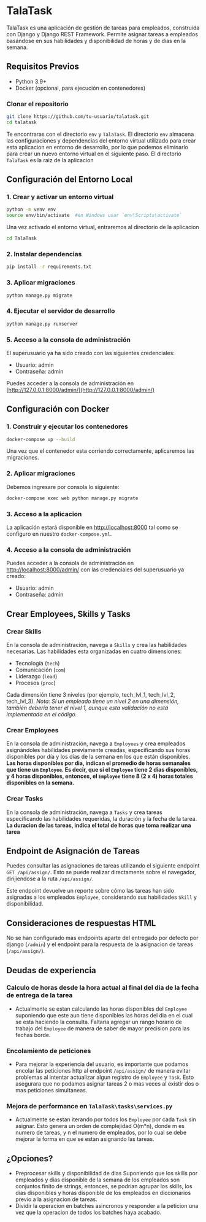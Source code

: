 # TalaTask

TalaTask es una aplicación de gestión de tareas para empleados, construida con Django y Django REST Framework. Permite asignar tareas a empleados basándose en sus habilidades y disponibilidad de horas y de dias en la semana.

## Requisitos Previos

- Python 3.9+
- Docker (opcional, para ejecución en contenedores)

### Clonar el repositorio

```bash
git clone https://github.com/tu-usuario/talatask.git
cd talatask
```
Te encontraras con el directorio `env` y `TalaTask`.
El directorio `env` almacena las configuraciones y dependencias del entorno virtual utilizado para crear esta aplicacion en entorno de desarrollo, por lo que podemos eliminarlo para crear un nuevo entorno virtual en el siguiente paso.
El directorio `TalaTask` es la raiz de la aplicacion

## Configuración del Entorno Local

### 1. Crear y activar un entorno virtual

```bash
python -m venv env
source env/bin/activate  #en Windows usar `env\Scripts\activate`
```

Una vez activado el entorno virtual, entraremos al directorio de la aplicacion

```bash
cd TalaTask
```

### 2. Instalar dependencias

```bash
pip install -r requirements.txt
```

### 3. Aplicar migraciones

```bash
python manage.py migrate
```

### 4. Ejecutar el servidor de desarrollo

```bash
python manage.py runserver
```

### 5. Acceso a la consola de administración

El superusuario ya ha sido creado con las siguientes credenciales:
- Usuario: admin
- Contraseña: admin

Puedes acceder a la consola de administración en [http://127.0.0.1:8000/admin/](http://127.0.0.1:8000/admin/)

## Configuración con Docker

### 1. Construir y ejecutar los contenedores

```bash
docker-compose up --build
```
Una vez que el contenedor esta corriendo correctamente, aplicaremos las migraciones.

### 2. Aplicar migraciones

Debemos ingresare por consola lo siguiente:

```bash
docker-compose exec web python manage.py migrate
```

### 3. Acceso a la aplicacion

La aplicación estará disponible en [http://localhost:8000](http://localhost:8000) tal como se configuro en nuestro `docker-compose.yml`.

### 4. Acceso a la consola de administración

Puedes acceder a la consola de administración en [http://localhost:8000/admin/](http://localhost:8000/admin/) con las credenciales del superusuario ya creado:
- Usuario: admin
- Contraseña: admin

## Crear Employees, Skills y Tasks

### Crear Skills

En la consola de administración, navega a `Skills` y crea las habilidades necesarias. Las habilidades esta organizadas en cuatro dimensiones:
- Tecnología (`tech`)
- Comunicación (`com`)
- Liderazgo (`lead`)
- Procesos (`proc`)

Cada dimensión tiene 3 niveles (por ejemplo, tech_lvl_1, tech_lvl_2, tech_lvl_3).
*Nota: Si un empleado tiene un nivel 2 en una dimensión, también debería tener el nivel 1, aunque esta validación no está implementada en el código.*

### Crear Employees

En la consola de administración, navega a `Employees` y crea empleados asignándoles habilidades previamente creadas, especificando sus horas disponibles por día y los días de la semana en los que están disponibles.
**Las horas disponibles por dia, indican el promedio de horas semanales que tiene un `Employee`. Es decir, que si el `Employee` tiene 2 dias disponibles, y 4 horas disponibles, entonces, el `Employee` tiene 8 (2 x 4) horas totales disponibles en la semana.**

### Crear Tasks

En la consola de administración, navega a `Tasks` y crea tareas especificando las habilidades requeridas, la duración y la fecha de la tarea.
**La duracion de las tareas, indica el total de horas que toma realizar una tarea**

## Endpoint de Asignación de Tareas

Puedes consultar las asignaciones de tareas utilizando el siguiente endpoint `GET /api/assign/`.
Esto se puede realizar directamente sobre el navegador, dirijiendose a la ruta `/api/assign/`.

Este endpoint devuelve un reporte sobre cómo las tareas han sido asignadas a los empleados `Employee`, considerando sus habilidades `Skill` y disponibilidad.

## Consideraciones de respuestas HTML

No se han configurado mas endpoints aparte del entregado por defecto por django (`/admin`) y el endpoint para la respuesta de la asignacion de tareas (`/api/assign/`).

## Deudas de experiencia

### Calculo de horas desde la hora actual al final del dia de la fecha de entrega de la tarea
- Actualmente se estan calculando las horas disponibles del `Employee` suponiendo que este aun tiene disponibles las horas del dia en el cual se esta haciendo la consulta. Faltaria agregar un rango horario de trabajo del `Employee` de manera de saber de mayor precision para las fechas borde.

### Encolamiento de peticiones

- Para mejorar la experiencia del usuario, es importante que podamos encolar las peticiones http al endpoint `/api/assign/` de manera evitar problemas al intentar actualizar algun registro de `Employee` y `Task`. Esto asegurara que no podamos asignar tareas 2 o mas veces al existir dos o mas peticiones simultaneas.

### Mejora de performance en `TalaTask\tasks\services.py`

- Actualmente se estan iterando por todos los `Employee` por cada `Task` sin asignar. Esto genera un orden de complejidad O(m*n), donde m es numero de tareas, y n el numero de empleados, por lo cual se debe mejorar la forma en que se estan asignando las tareas.

## ¿Opciones?
- Preprocesar skills y disponibilidad de dias
Suponiendo que los skills por empleados y dias disponible de la semana de los empleados son conjuntos finito de strings, entonces, se podrian agrupar los skills, los dias disponibles y horas disponible de los empleados en diccionarios previo a la asignacion de tareas.
- Dividir la operacion en batches asincronos y responder a la peticion una vez que la operacion de todos los batches haya acabado.

